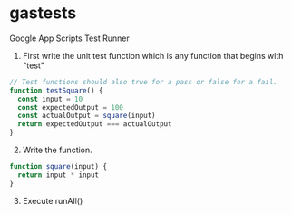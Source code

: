# gastests
Google App Scripts Test Runner

1. First write the unit test function which is any function that begins with "test"

```javascript
// Test functions should also true for a pass or false for a fail.
function testSquare() {
  const input = 10
  const expectedOutput = 100
  const actualOutput = square(input)
  return expectedOutput === actualOutput
}
```
  
2. Write the function.

```javascript
function square(input) {
  return input * input  
}
```
  
3. Execute runAll()
